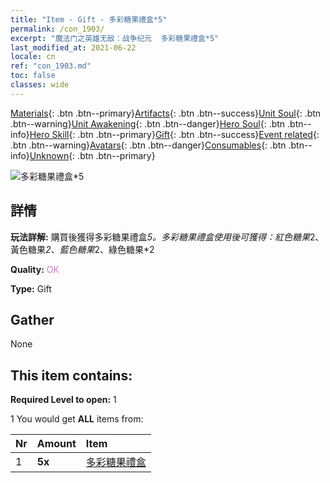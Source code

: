```yaml
---
title: "Item - Gift - 多彩糖果禮盒*5"
permalink: /con_1903/
excerpt: "魔法门之英雄无敌：战争纪元  多彩糖果禮盒*5"
last_modified_at: 2021-06-22
locale: cn
ref: "con_1903.md"
toc: false
classes: wide
---
```

 [Materials](/ItemsCN/){: .btn .btn--primary}[Artifacts](/ItemsCN/Artifacts/){: .btn .btn--success}[Unit Soul](/ItemsCN/UnitSoul/){: .btn .btn--warning}[Unit Awakening](/ItemsCN/UnitAwakening/){: .btn .btn--danger}[Hero Soul](/ItemsCN/HeroSoul/){: .btn .btn--info}[Hero Skill](/ItemsCN/HeroSkill/){: .btn .btn--primary}[Gift](/ItemsCN/Gift/){: .btn .btn--success}[Event related](/ItemsCN/Events/){: .btn .btn--warning}[Avatars](/ItemsCN/Avatars/){: .btn .btn--danger}[Consumables](/ItemsCN/Consumables/){: .btn .btn--info}[Unknown](/ItemsCN/Unknown/){: .btn .btn--primary}

 ![多彩糖果禮盒*5](/images/t/i_907525.png)

## 詳情
 **玩法詳解:** 購買後獲得多彩糖果禮盒*5。多彩糖果禮盒使用後可獲得：紅色糖果*2、黃色糖果*2、藍色糖果*2、綠色糖果*2

 **Quality:** <span style="color: #DA70D6">OK</span>

 **Type:** Gift

## Gather

  None

## This item contains:

 **Required Level to open:** 1

 1 You would get **ALL** items  from:

  | Nr | Amount |     Item    |
  |:---|:-------|:------------|
  | 1 |  **5x** | [多彩糖果禮盒](/cn/Items/con_1902/) |  | 
